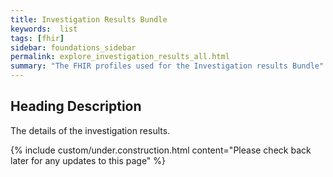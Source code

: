 ```yaml
---
title: Investigation Results Bundle
keywords:  list
tags: [fhir]
sidebar: foundations_sidebar
permalink: explore_investigation_results_all.html
summary: "The FHIR profiles used for the Investigation results Bundle"
---
```


## Heading Description ##
The details of the investigation results.

{% include custom/under.construction.html content="Please check back later for any updates to this page" %}
